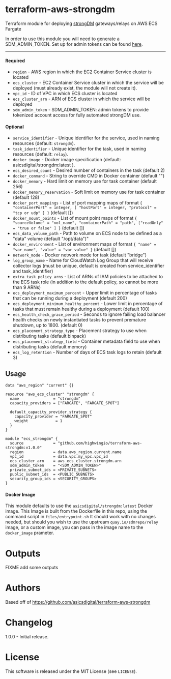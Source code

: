 # terraform-aws-strongdm
Terraform module for deploying [strongDM](https://www.strongdm.com) gateways/relays on AWS ECS Fargate

In order to use this module you will need to generate a SDM_ADMIN_TOKEN. Set up for admin tokens can be found [here](https://docs.strongdm.com/docs/guides/admin-tokens/).

----------------------

#### Required
- `region` - AWS region in which the EC2 Container Service cluster is located
- `ecs_cluster` - EC2 Container Service cluster in which the service will be deployed (must already exist, the module will not create it).
- `vpc_id` - ID of VPC in which ECS cluster is located
- `ecs_cluster_arn` - ARN of ECS cluster in which the service will be deployed
- `sdm_admin_token` - SDM_ADMIN_TOKEN: admin tokens to provide tokenized account access for fully automated strongDM use.

#### Optional

- `service_identifier` - Unique identifier for the service, used in naming resources (default: `strongdm`).
- `task_identifier` - Unique identifier for the task, used in naming resources (default: `relay`).
- `docker_image` - Docker image specification (default: asicsdigital/strongdm:latest ).
- `ecs_desired_count` - Desired number of containers in the task (default 2)
- `docker_command` - String to override CMD in Docker container (default "")
- `docker_memory` - Hard limit on memory use for task container (default 256)
- `docker_memory_reservation` - Soft limit on memory use for task container (default 128)
- `docker_port_mappings` - List of port mapping maps of format `{ "containerPort" = integer, [ "hostPort" = integer, "protocol" = "tcp or udp" ] }` (default [])
- `docker_mount_points` -  List of mount point maps of format `{ "sourceVolume" = "vol_name", "containerPath" = "path", ["readOnly" = "true or false" ] }` (default [])
- `ecs_data_volume_path` - Path to volume on ECS node to be defined as a "data" volume (default "/opt/data")"
- `docker_environment` - List of environment maps of format `{ "name" = "var_name", "value" = "var_value" }` (default [])
- `network_mode` - Docker network mode for task (default "bridge")
- `log_group_name` - Name for CloudWatch Log Group that will receive collector logs (must be unique, default is created from service_identifier and task_identifier)
- `extra_task_policy_arns` - List of ARNs of IAM policies to be attached to the ECS task role (in addition to the default policy, so cannot be more than 9 ARNs)
- `ecs_deployment_maximum_percent` - Upper limit in percentage of tasks that can be running during a deployment (default 200)
- `ecs_deployment_minimum_healthy_percent` - Lower limit in percentage of tasks that must remain healthy during a deployment (default 100)
- `ecs_health_check_grace_period` - Seconds to ignore failing load balancer health checks on newly instantiated tasks to prevent premature shutdown, up to 1800. (default 0)
- `ecs_placement_strategy_type` - Placement strategy to use when distributing tasks (default binpack)
- `ecs_placement_strategy_field` - Container metadata field to use when distributing tasks (default memory)
- `ecs_log_retention` - Number of days of ECS task logs to retain (default 3)

Usage
-----

```hcl
data "aws_region" "current" {}

resource "aws_ecs_cluster" "strongdm" {
  name               = "strongdm"
  capacity_providers = ["FARGATE", "FARGATE_SPOT"]

  default_capacity_provider_strategy {
    capacity_provider = "FARGATE_SPOT"
    weight            = 1
  }
}

module "ecs_strongdm" {
  source             = "github.com/highwingio/terraform-aws-strongdm:v1.0.0"
  region             = data.aws_region.current.name
  vpc_id             = data.vpc.my_vpc.vpc_id
  ecs_cluster_arn    = aws_ecs_cluster.strongdm.arn
  sdm_admin_token    = "<SDM_ADMIN_TOKEN>"
  private_subnet_ids = <PRIVATE_SUBNETS>
  public_subnet_ids  = <PUBLIC_SUBNETS>
  security_group_ids = <SECURITY_GROUPS>
}

```

#### Docker Image

This module defaults to use the `asicsdigital/strongdm:latest` Docker image. This Image is built from the Dockerfile in this repo, using the command script in `files/entrypoint.sh` It should work with no changes needed, but should you wish to use the upstream `quay.io/sdmrepo/relay` image, or a custom image, you can pass in the image name to the `docker_image` prameter.

Outputs
=======

FIXME add some outputs

Authors
=======

Based off of https://github.com/asicsdigital/terraform-aws-strongdm

Changelog
=========

1.0.0 - Initial release.

License
=======

This software is released under the MIT License (see `LICENSE`).

